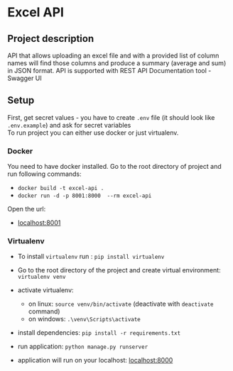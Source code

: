 # **Excel API**

## Project description
API that allows uploading an excel file and with a provided list of column names will find those columns and produce a summary (average and sum) in JSON format. API is supported with REST API Documentation tool - Swagger UI  
## Setup
First, get secret values - you have to create `.env` file (it should look like `.env.example`) and ask for secret variables \
To run project you can either use docker or just virtualenv. 

### Docker
You need to have docker installed. Go to the root directory of project and run following commands:
* ```docker build -t excel-api .``` 
* ``docker run -d -p 8001:8000  --rm excel-api`` 

Open the url:
* [localhost:8001](https://localhost:8001)
### Virtualenv 
* To install `virtualenv` run : ``pip install virtualenv``
* Go to the root directory of the project and create virtual environment: ``virtualenv venv``
* activate virtualenv:
    * on linux: `source venv/bin/activate` (deactivate with `deactivate` command)
    * on windows: `.\venv\Scripts\activate`
    
* install dependencies: `pip install -r requirements.txt`
* run application: `python manage.py runserver`
* application will run on your localhost: [localhost:8000](https://localhost:8000)